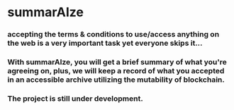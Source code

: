 # summarAIze

### accepting the terms & conditions to use/access anything on the web is a very important task yet everyone skips it...
### With summarAIze, you will get a brief summary of what you're agreeing on, plus, we will keep a record of what you accepted in an accessible archive utilizing the mutability of blockchain.
### The project is still under development.
